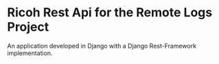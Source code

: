# Ricoh Rest Api for the Remote Logs Project

An application developed in Django with a Django Rest-Framework implementation.
